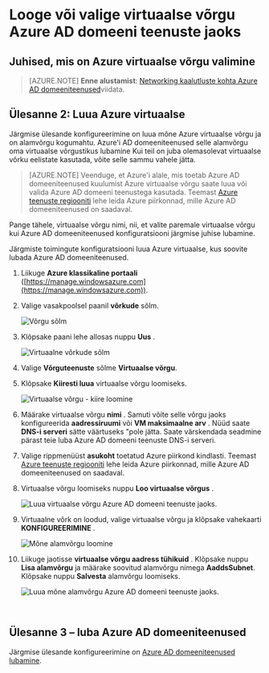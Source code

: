 <properties
    pageTitle="Azure'i AD domeeniteenused: Loomine või valige virtuaalse võrgus | Microsoft Azure'i"
    description="Azure Active Directory domeeniteenused töötamise alustamine"
    services="active-directory-ds"
    documentationCenter=""
    authors="mahesh-unnikrishnan"
    manager="stevenpo"
    editor="curtand"/>

<tags
    ms.service="active-directory-ds"
    ms.workload="identity"
    ms.tgt_pltfrm="na"
    ms.devlang="na"
    ms.topic="get-started-article"
    ms.date="10/03/2016"
    ms.author="maheshu"/>

# <a name="create-or-select-a-virtual-network-for-azure-ad-domain-services"></a>Looge või valige virtuaalse võrgu Azure AD domeeni teenuste jaoks

## <a name="guidelines-to-select-an-azure-virtual-network"></a>Juhised, mis on Azure virtuaalse võrgu valimine
> [AZURE.NOTE] **Enne alustamist**: [Networking kaalutluste kohta Azure AD domeeniteenused](active-directory-ds-networking.md)viidata.


## <a name="task-2-create-an-azure-virtual-network"></a>Ülesanne 2: Luua Azure virtuaalse
Järgmise ülesande konfigureerimine on luua mõne Azure virtuaalse võrgu ja on alamvõrgu kogumahtu. Azure'i AD domeeniteenused selle alamvõrgu oma virtuaalse võrgustikus lubamine Kui teil on juba olemasolevat virtuaalse võrku eelistate kasutada, võite selle sammu vahele jätta.

> [AZURE.NOTE] Veenduge, et Azure'i alale, mis toetab Azure AD domeeniteenused kuulumist Azure virtuaalse võrgu saate luua või valida Azure AD domeeni teenustega kasutada. Teemast [Azure teenuste regiooniti](https://azure.microsoft.com/regions/#services/) lehe leida Azure piirkonnad, mille Azure AD domeeniteenused on saadaval.

Pange tähele, virtuaalse võrgu nimi, nii, et valite paremale virtuaalse võrgu kui Azure AD domeeniteenused konfiguratsiooni järgmise juhise lubamine.

Järgmiste toimingute konfiguratsiooni luua Azure virtuaalse, kus soovite lubada Azure AD domeeniteenused.

1. Liikuge **Azure klassikaline portaali** ([https://manage.windowsazure.com](https://manage.windowsazure.com)).

2. Valige vasakpoolsel paanil **võrkude** sõlm.

    ![Võrgu sõlm](./media/active-directory-domain-services-getting-started/networks-node.png)

3. Klõpsake paani lehe allosas nuppu **Uus** .

    ![Virtuaalne võrkude sõlm](./media/active-directory-domain-services-getting-started/virtual-networks.png)

4. Valige **Võrguteenuste** sõlme **Virtuaalse võrgu**.

5. Klõpsake **Kiiresti luua** virtuaalse võrgu loomiseks.

    ![Virtuaalse võrgu - kiire loomine](./media/active-directory-domain-services-getting-started/virtual-network-quickcreate.png)

6. Määrake virtuaalse võrgu **nimi** . Samuti võite selle võrgu jaoks konfigureerida **aadressiruumi** või **VM maksimaalne arv** . Nüüd saate **DNS-i serveri** sätte väärtuseks "pole jätta. Saate värskendada seadmine pärast teie luba Azure AD domeeni teenuste DNS-i serveri.

7. Valige rippmenüüst **asukoht** toetatud Azure piirkond kindlasti. Teemast [Azure teenuste regiooniti](https://azure.microsoft.com/regions/#services/) lehe leida Azure piirkonnad, mille Azure AD domeeniteenused on saadaval.

8. Virtuaalse võrgu loomiseks nuppu **Loo virtuaalse võrgus** .

    ![Luua virtuaalse võrgu Azure AD domeeni teenuste jaoks.](./media/active-directory-domain-services-getting-started/create-vnet.png)

9. Virtuaalne võrk on loodud, valige virtuaalse võrgu ja klõpsake vahekaarti **KONFIGUREERIMINE** .

    ![Mõne alamvõrgu loomine](./media/active-directory-domain-services-getting-started/create-vnet-properties.png)

10. Liikuge jaotisse **virtuaalse võrgu aadress tühikuid** . Klõpsake nuppu **Lisa alamvõrgu** ja määrake soovitud alamvõrgu nimega **AaddsSubnet**. Klõpsake nuppu **Salvesta** alamvõrgu loomiseks.

    ![Luua mõne alamvõrgu Azure AD domeeni teenuste jaoks.](./media/active-directory-domain-services-getting-started/create-vnet-add-subnet.png)


<br>

## <a name="task-3---enable-azure-ad-domain-services"></a>Ülesanne 3 – luba Azure AD domeeniteenused
Järgmise ülesande konfigureerimine on [Azure AD domeeniteenused lubamine](active-directory-ds-getting-started-enableaadds.md).
